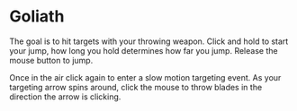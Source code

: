 # Goliath

The goal is to hit targets with your throwing weapon.
Click and hold to start your jump, how long you hold determines how far you jump.
Release the mouse button to jump.

Once in the air click again to enter a slow motion targeting event. As your targeting arrow spins around, click the mouse to throw blades in the direction the arrow is clicking.